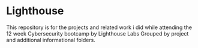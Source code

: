 # Lighthouse

This repository is for the projects and related work i did while attending the 12 week Cybersecurity bootcamp by Lighthouse Labs 
Grouped by project and additional informational folders.
